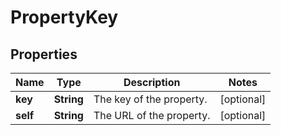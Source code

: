 # PropertyKey

## Properties
Name | Type | Description | Notes
------------ | ------------- | ------------- | -------------
**key** | **String** | The key of the property. |  [optional]
**self** | **String** | The URL of the property. |  [optional]
